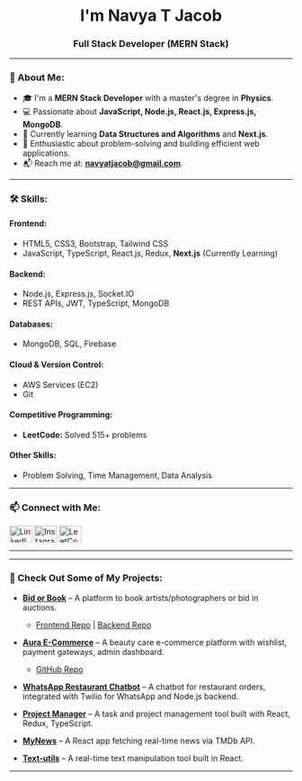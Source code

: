 <h1 align="center">I'm Navya T Jacob</h1>
<h3 align="center">Full Stack Developer (MERN Stack)</h3>


---

### 👋 About Me:
- 🎓 I'm a **MERN Stack Developer** with a master's degree in **Physics**.
- 💻 Passionate about **JavaScript, Node.js, React.js, Express.js, MongoDB**.
- 🧠 Currently learning **Data Structures and Algorithms** and **Next.js**.
- 🚀 Enthusiastic about problem-solving and building efficient web applications.
- 📬 Reach me at: [**navyatjacob@gmail.com**](mailto:navyatjacob@gmail.com).

---

### 🛠 Skills:
#### Frontend:
- HTML5, CSS3, Bootstrap, Tailwind CSS
- JavaScript, TypeScript, React.js, Redux, **Next.js** (Currently Learning)

#### Backend:
- Node.js, Express.js, Socket.IO
- REST APIs, JWT, TypeScript, MongoDB

#### Databases:
- MongoDB, SQL, Firebase

#### Cloud & Version Control:
- AWS Services (EC2)
- Git

#### Competitive Programming:
- **LeetCode:** Solved 515+ problems

#### Other Skills:
- Problem Solving, Time Management, Data Analysis

---

### 📫 Connect with Me:
<p align="left">
    <a href="https://linkedin.com/in/navyatjacob" target="_blank"><img align="center" src="https://raw.githubusercontent.com/rahuldkjain/github-profile-readme-generator/master/src/images/icons/Social/linked-in-alt.svg" alt="LinkedIn" height="30" width="40" /></a>
    <a href="https://www.instagram.com/navya_t_jacob/" target="_blank"><img align="center" src="https://raw.githubusercontent.com/rahuldkjain/github-profile-readme-generator/master/src/images/icons/Social/instagram.svg" alt="Instagram" height="30" width="40" /></a>
    <a href="https://leetcode.com/navyatjacob/" target="_blank"><img align="center" src="https://raw.githubusercontent.com/rahuldkjain/github-profile-readme-generator/master/src/images/icons/Social/leet-code.svg" alt="LeetCode" height="30" width="40" /></a>
</p>

---


---

### 🚀 Check Out Some of My Projects:
- **[Bid or Book](https://bid-or-book.vercel.app/)** – A platform to book artists/photographers or bid in auctions. 
  - [Frontend Repo](https://github.com/navya123jacob/BidOrBook_Frontend) | [Backend Repo](https://github.com/navya123jacob/BidOrBook_Backend)
  
- **[Aura E-Commerce](https://myaura.cloud/)** – A beauty care e-commerce platform with wishlist, payment gateways, admin dashboard. 
  - [GitHub Repo](https://github.com/navya123jacob/Aura-ecommerce)
  
- **[WhatsApp Restaurant Chatbot](https://github.com/navya123jacob/WhatsappChatbot_Frontent)** – A chatbot for restaurant orders, integrated with Twilio for WhatsApp and Node.js backend.
  
- **[Project Manager](https://github.com/navya123jacob/Project_Manager)** – A task and project management tool built with React, Redux, TypeScript.

- **[MyNews](https://github.com/navya123jacob/MyNews)** – A React app fetching real-time news via TMDb API.
  
- **[Text-utils](https://github.com/navya123jacob/Text-utils)** – A real-time text manipulation tool built in React.

---


